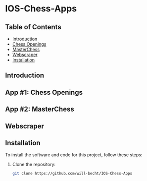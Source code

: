 # IOS-Chess-Apps

## Table of Contents
- [Introduction](#introduction)
- [Chess Openings](#app-1-chess-openings)
- [MasterChess](#app-2-masterchess)
- [Webscraper](#webscraper)
- [Installation](#installation)

## Introduction


## App #1: Chess Openings


## App #2: MasterChess


## Webscraper


## Installation
To install the software and code for this project, follow these steps:

1. Clone the repository:
   ```bash
   git clone https://github.com/will-becht/IOS-Chess-Apps